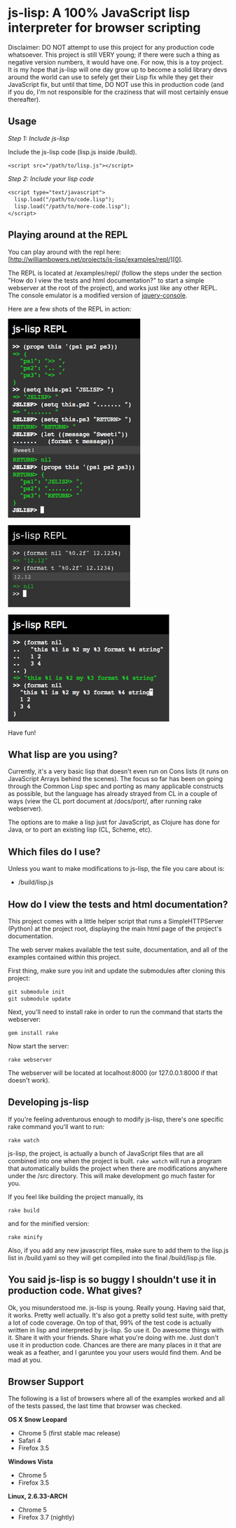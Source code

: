 # js-lisp: A 100% JavaScript lisp interpreter for browser scripting

Disclaimer: DO NOT attempt to use this project for any production code whatsoever. This project is still VERY young; if there were such a thing as negative version numbers, it would have one. For now, this is a toy project. It is my hope that js-lisp will one day grow up to become a solid library devs around the world can use to sefely get their Lisp fix while they get their JavaScript fix, but until that time, DO NOT use this in production code (and if you do, I'm not responsible for the craziness that will most certainly ensue thereafter).

## Usage

*Step 1: Include js-lisp*

Include the js-lisp code (lisp.js inside /build).

    <script src="/path/to/lisp.js"></script>

*Step 2: Include your lisp code*

	<script type="text/javascript">
	  lisp.load("/path/to/code.lisp");
	  lisp.load("/path/to/more-code.lisp");
	</script>

## Playing around at the REPL

You can play around with the repl here: [http://williambowers.net/projects/js-lisp/examples/repl/][0].

The REPL is located at /examples/repl/ (follow the steps under the section "How do I view the tests and html documentation?" to start a simple webserver at the root of the project), and works just like any other REPL. The console emulator is a modified version of [jquery-console][1].

Here are a few shots of the REPL in action:

![](http://github.com/willurd/js-lisp/raw/master/docs/readme/repl1.png)

![](http://github.com/willurd/js-lisp/raw/master/docs/readme/repl2.png)

![](http://github.com/willurd/js-lisp/raw/master/docs/readme/repl3.png)

Have fun!

[0]: http://williambowers.net/projects/js-lisp/examples/repl/
[1]: http://github.com/chrisdone/jquery-console

## What lisp are you using?

Currently, it's a very basic lisp that doesn't even run on Cons lists (it runs on JavaScript Arrays behind the scenes). The focus so far has been on going through the Common Lisp spec and porting as many applicable constructs as possible, but the language has already strayed from CL in a couple of ways (view the CL port document at /docs/port/, after running rake webserver).

The options are to make a lisp just for JavaScript, as Clojure has done for Java, or to port an existing lisp (CL, Scheme, etc).

## Which files do I use?

Unless you want to make modifications to js-lisp, the file you care about is:

* /build/lisp.js

## How do I view the tests and html documentation?

This project comes with a little helper script that runs a SimpleHTTPServer (Python) at the project root, displaying the main html page of the project's documentation.

The web server makes available the test suite, documentation, and all of the examples contained within this project.

First thing, make sure you init and update the submodules after cloning this project:

    git submodule init
	git submodule update

Next, you'll need to install rake in order to run the command that starts the webserver:

    gem install rake

Now start the server:

    rake webserver

The webserver will be located at localhost:8000 (or 127.0.0.1:8000 if that doesn't work).

## Developing js-lisp

If you're feeling adventurous enough to modify js-lisp, there's one specific rake command you'll want to run:

    rake watch

js-lisp, the project, is actually a bunch of JavaScript files that are all combined into one when the project is built. `rake watch` will run a program that automatically builds the project when there are modifications anywhere under the /src directory. This will make development go much faster for you.

If you feel like building the project manually, its

    rake build

and for the minified version:

    rake minify

Also, if you add any new javascript files, make sure to add them to the lisp.js list in /build.yaml so they will get compiled into the final /build/lisp.js file.

## You said js-lisp is so buggy I shouldn't use it in production code. What gives?

Ok, you misunderstood me. js-lisp is young. Really young. Having said that, it works. Pretty well actually. It's also got a pretty solid test suite, with pretty a lot of code coverage. On top of that, 99% of the test code is actually written in lisp and interpreted by js-lisp. So use it. Do awesome things with it. Share it with your friends. Share what you're doing with me. Just don't use it in production code. Chances are there are many places in it that are weak as a feather, and I garuntee you your users would find them. And be mad at you.

## Browser Support

The following is a list of browsers where all of the examples worked and all of the tests passed, the last time that browser was checked.

**OS X Snow Leopard**

* Chrome 5 (first stable mac release)
* Safari 4
* Firefox 3.5

**Windows Vista**

* Chrome 5
* Firefox 3.5

**Linux, 2.6.33-ARCH**

* Chrome 5
* Firefox 3.7 (nightly)
